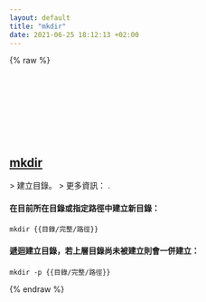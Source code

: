 ```yaml
---
layout: default
title: "mkdir"
date: 2021-06-25 18:12:13 +02:00
---
```

{% raw %}
<h2 id="mkdir">
  <a href="/zh_tw/common/mkdir.html">mkdir</a> <a href="#mkdir"><svg class="icon">
    <use href="/assets/images/unicode_sprite.svg#link" />
  </svg></a>
</h2>
> 建立目錄。
> 更多資訊： <https://www.gnu.org/software/coreutils/mkdir>.

#### 在目前所在目錄或指定路徑中建立新目錄：
```shell
mkdir {{目錄/完整/路徑}}
```
#### 遞迴建立目錄，若上層目錄尚未被建立則會一併建立：
```shell
mkdir -p {{目錄/完整/路徑}}
```
{% endraw %}